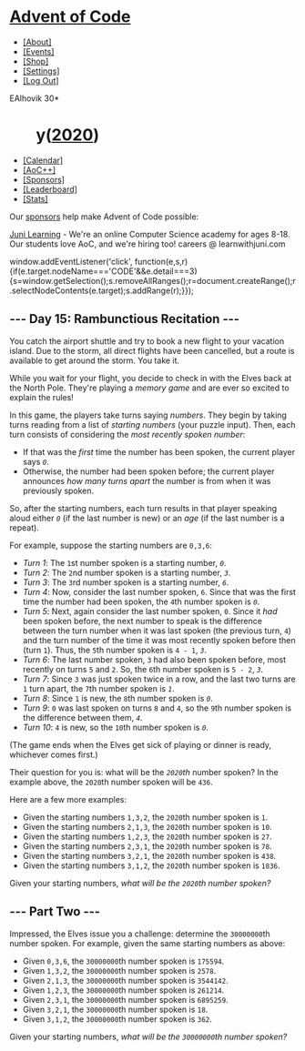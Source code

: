 [Advent of Code](/)
===================

*   [\[About\]](/2020/about)
*   [\[Events\]](/2020/events)
*   [\[Shop\]](https://teespring.com/stores/advent-of-code)
*   [\[Settings\]](/2020/settings)
*   [\[Log Out\]](/2020/auth/logout)

EAlhovik 30\*

       y([2020](/2020))
=======================

*   [\[Calendar\]](/2020)
*   [\[AoC++\]](/2020/support)
*   [\[Sponsors\]](/2020/sponsors)
*   [\[Leaderboard\]](/2020/leaderboard)
*   [\[Stats\]](/2020/stats)

Our [sponsors](/2020/sponsors) help make Advent of Code possible:

[Juni Learning](https://junilearning.com?utm_source=adventofcode2020) - We're an online Computer Science academy for ages 8-18. Our students love AoC, and we're hiring too! careers @ learnwithjuni.com

window.addEventListener('click', function(e,s,r){if(e.target.nodeName==='CODE'&&e.detail===3){s=window.getSelection();s.removeAllRanges();r=document.createRange();r.selectNodeContents(e.target);s.addRange(r);}});

\--- Day 15: Rambunctious Recitation ---
----------------------------------------

You catch the airport shuttle and try to book a new flight to your vacation island. Due to the storm, all direct flights have been cancelled, but a route is available to get around the storm. You take it.

While you wait for your flight, you decide to check in with the Elves back at the North Pole. They're playing a _memory game_ and are ever so excited to explain the rules!

In this game, the players take turns saying _numbers_. They begin by taking turns reading from a list of _starting numbers_ (your puzzle input). Then, each turn consists of considering the _most recently spoken number_:

*   If that was the _first_ time the number has been spoken, the current player says _`0`_.
*   Otherwise, the number had been spoken before; the current player announces _how many turns apart_ the number is from when it was previously spoken.

So, after the starting numbers, each turn results in that player speaking aloud either _`0`_ (if the last number is new) or an _age_ (if the last number is a repeat).

For example, suppose the starting numbers are `0,3,6`:

*   _Turn 1_: The `1`st number spoken is a starting number, _`0`_.
*   _Turn 2_: The `2`nd number spoken is a starting number, _`3`_.
*   _Turn 3_: The `3`rd number spoken is a starting number, _`6`_.
*   _Turn 4_: Now, consider the last number spoken, `6`. Since that was the first time the number had been spoken, the `4`th number spoken is _`0`_.
*   _Turn 5_: Next, again consider the last number spoken, `0`. Since it _had_ been spoken before, the next number to speak is the difference between the turn number when it was last spoken (the previous turn, `4`) and the turn number of the time it was most recently spoken before then (turn `1`). Thus, the `5`th number spoken is `4 - 1`, _`3`_.
*   _Turn 6_: The last number spoken, `3` had also been spoken before, most recently on turns `5` and `2`. So, the `6`th number spoken is `5 - 2`, _`3`_.
*   _Turn 7_: Since `3` was just spoken twice in a row, and the last two turns are `1` turn apart, the `7`th number spoken is _`1`_.
*   _Turn 8_: Since `1` is new, the `8`th number spoken is _`0`_.
*   _Turn 9_: `0` was last spoken on turns `8` and `4`, so the `9`th number spoken is the difference between them, _`4`_.
*   _Turn 10_: `4` is new, so the `10`th number spoken is _`0`_.

(The game ends when the Elves get sick of playing or dinner is ready, whichever comes first.)

Their question for you is: what will be the _`2020`th_ number spoken? In the example above, the `2020`th number spoken will be `436`.

Here are a few more examples:

*   Given the starting numbers `1,3,2`, the `2020`th number spoken is `1`.
*   Given the starting numbers `2,1,3`, the `2020`th number spoken is `10`.
*   Given the starting numbers `1,2,3`, the `2020`th number spoken is `27`.
*   Given the starting numbers `2,3,1`, the `2020`th number spoken is `78`.
*   Given the starting numbers `3,2,1`, the `2020`th number spoken is `438`.
*   Given the starting numbers `3,1,2`, the `2020`th number spoken is `1836`.

Given your starting numbers, _what will be the `2020`th number spoken?_


\--- Part Two ---
-----------------

Impressed, the Elves issue you a challenge: determine the `30000000`th number spoken. For example, given the same starting numbers as above:

*   Given `0,3,6`, the `30000000`th number spoken is `175594`.
*   Given `1,3,2`, the `30000000`th number spoken is `2578`.
*   Given `2,1,3`, the `30000000`th number spoken is `3544142`.
*   Given `1,2,3`, the `30000000`th number spoken is `261214`.
*   Given `2,3,1`, the `30000000`th number spoken is `6895259`.
*   Given `3,2,1`, the `30000000`th number spoken is `18`.
*   Given `3,1,2`, the `30000000`th number spoken is `362`.

Given your starting numbers, _what will be the `30000000`th number spoken?_

